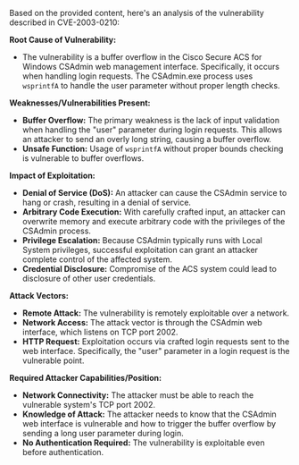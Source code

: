 Based on the provided content, here's an analysis of the vulnerability described in CVE-2003-0210:

**Root Cause of Vulnerability:**
- The vulnerability is a buffer overflow in the Cisco Secure ACS for Windows CSAdmin web management interface. Specifically, it occurs when handling login requests. The CSAdmin.exe process uses `wsprintfA` to handle the user parameter without proper length checks.

**Weaknesses/Vulnerabilities Present:**
- **Buffer Overflow:** The primary weakness is the lack of input validation when handling the "user" parameter during login requests. This allows an attacker to send an overly long string, causing a buffer overflow.
- **Unsafe Function:** Usage of `wsprintfA` without proper bounds checking is vulnerable to buffer overflows.

**Impact of Exploitation:**
- **Denial of Service (DoS):** An attacker can cause the CSAdmin service to hang or crash, resulting in a denial of service.
- **Arbitrary Code Execution:** With carefully crafted input, an attacker can overwrite memory and execute arbitrary code with the privileges of the CSAdmin process.
- **Privilege Escalation:** Because CSAdmin typically runs with Local System privileges, successful exploitation can grant an attacker complete control of the affected system.
- **Credential Disclosure:** Compromise of the ACS system could lead to disclosure of other user credentials.

**Attack Vectors:**
- **Remote Attack:** The vulnerability is remotely exploitable over a network.
- **Network Access:** The attack vector is through the CSAdmin web interface, which listens on TCP port 2002.
- **HTTP Request:** Exploitation occurs via crafted login requests sent to the web interface. Specifically, the "user" parameter in a login request is the vulnerable point.

**Required Attacker Capabilities/Position:**
- **Network Connectivity:** The attacker must be able to reach the vulnerable system's TCP port 2002.
- **Knowledge of Attack:** The attacker needs to know that the CSAdmin web interface is vulnerable and how to trigger the buffer overflow by sending a long user parameter during login.
- **No Authentication Required:** The vulnerability is exploitable even before authentication.